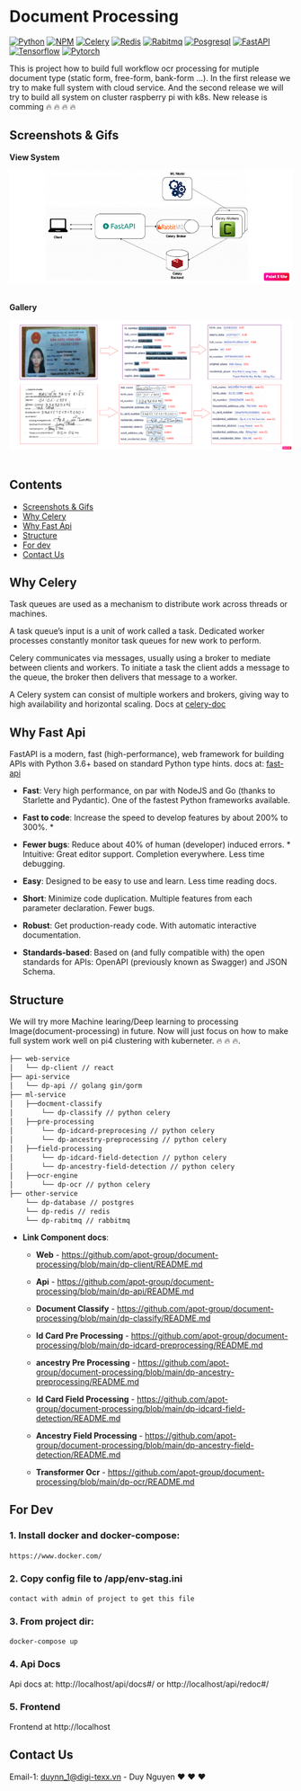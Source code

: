 # Document Processing
[![Python](https://img.shields.io/badge/python-3.9.5-green)](https://www.python.org/downloads/release/python-395/)
[![NPM](https://img.shields.io/badge/npm-1.0.1-green)](https://www.npmjs.com/package/package/v/1.0.1)
[![Celery](https://img.shields.io/badge/celery-5.1.2-orange)](https://docs.celeryproject.org/en/stable/getting-started/introduction.html)
[![Redis](https://img.shields.io/badge/redis-6.2.6-orange)](https://redis.io/)
[![Rabitmq](https://img.shields.io/badge/rabbitmq-3.9.11-pink)](https://www.rabbitmq.com/)
[![Posgresql](https://img.shields.io/badge/postgres-14.1-brown)](https://www.postgresql.org/)
[![FastAPI](https://img.shields.io/badge/fastapi-0.63-lightgrey)](https://fastapi.tiangolo.com/)
[![Tensorflow](https://img.shields.io/badge/tensorflow-3.7-yellowgreen)](https://analyticsindiamag.com/tensorflow-2-7-0-released-all-major-updates-features/)
[![Pytorch](https://img.shields.io/badge/pytorch-1.10-blue)](https://pytorch.org/blog/pytorch-1.10-released/)

This is project how to build full workflow ocr processing for mutiple document type (static form, free-form, bank-form ...). In the first release we try to make full system with cloud service. And the second release we will try to build all system on cluster raspberry pi with k8s. New release is comming :fire: :fire: :fire: :fire:

## Screenshots & Gifs

**View System**

<div>
    <kbd>
        <img title="View System" src="https://github.com/apot-group/document-processing/blob/main/o-statics/images/server.png?raw=true" />
    </kbd>
    <br/>
</div>
<br>

**Gallery**
<div>
    <kbd>
        <img title="View System" src="https://github.com/apot-group/document-processing/blob/main/o-statics/images/demo.png?raw=true" />
    </kbd>
    <br/>
</div>
<br>

## Contents
- [Screenshots & Gifs](#screenshots--gifs)
- [Why Celery](#why-celery)
- [Why Fast Api](#why-fast-api)
- [Structure](#structure)
- [For dev](#for-dev)
- [Contact Us](#contact-us)

## Why Celery
Task queues are used as a mechanism to distribute work across threads or machines.

A task queue’s input is a unit of work called a task. Dedicated worker processes constantly monitor task queues for new work to perform.

Celery communicates via messages, usually using a broker to mediate between clients and workers. To initiate a task the client adds a message to the queue, the broker then delivers that message to a worker.

A Celery system can consist of multiple workers and brokers, giving way to high availability and horizontal scaling. Docs at  [celery-doc](https://docs.celeryproject.org/en/stable/getting-started/introduction.html)

## Why Fast Api
FastAPI is a modern, fast (high-performance), web framework for building APIs with Python 3.6+ based on standard Python type hints. docs at: [fast-api](https://github.com/tiangolo/fastapi)

- **Fast**: Very high performance, on par with NodeJS and Go (thanks to Starlette and Pydantic). One of the fastest Python frameworks available.

- **Fast to code**: Increase the speed to develop features by about 200% to 300%. *

- **Fewer bugs**: Reduce about 40% of human (developer) induced errors. *
Intuitive: Great editor support. Completion everywhere. Less time debugging.
- **Easy**: Designed to be easy to use and learn. Less time reading docs.
- **Short**: Minimize code duplication. Multiple features from each parameter declaration. Fewer bugs.
- **Robust**: Get production-ready code. With automatic interactive documentation.
- **Standards-based**: Based on (and fully compatible with) the open standards for APIs: OpenAPI (previously known as Swagger) and JSON Schema.


## Structure
We will try more Machine learing/Deep learning to processing Image(document-processing) in future. Now will just focus on how to make full system work well on pi4 clustering with kuberneter. :fire: :fire: :fire:.
```
├── web-service
│   └── dp-client // react
├── api-service
│   └── dp-api // golang gin/gorm
├── ml-service
│   ├──docment-classify 
│       └── dp-classify // python celery
│   ├──pre-processing 
│       └── dp-idcard-preprocesing // python celery
│       └── dp-ancestry-preprocessing // python celery
│   ├──field-processing 
│       └── dp-idcard-field-detection // python celery
│       └── dp-ancestry-field-detection // python celery
│   ├──ocr-engine 
│       └── dp-ocr // python celery
├── other-service
    └── dp-database // postgres
    └── dp-redis // redis
    └── dp-rabitmq // rabbitmq
```
- **Link Component docs**:

    - **Web** -  https://github.com/apot-group/document-processing/blob/main/dp-client/README.md

    - **Api** -  https://github.com/apot-group/document-processing/blob/main/dp-api/README.md

    - **Document Classify** - https://github.com/apot-group/document-processing/blob/main/dp-classify/README.md
    
    - **Id Card Pre Processing** - https://github.com/apot-group/document-processing/blob/main/dp-idcard-preprocessing/README.md
    
    - **ancestry Pre Processing** - https://github.com/apot-group/document-processing/blob/main/dp-ancestry-preprocessing/README.md
    
    - **Id Card Field Processing** - https://github.com/apot-group/document-processing/blob/main/dp-idcard-field-detection/README.md
    
    - **Ancestry Field Processing** - https://github.com/apot-group/document-processing/blob/main/dp-ancestry-field-detection/README.md
        
    - **Transformer Ocr** - https://github.com/apot-group/document-processing/blob/main/dp-ocr/README.md


## For Dev

### 1. Install docker and docker-compose:

`https://www.docker.com/`

### 2. Copy config file to /app/env-stag.ini
`contact with admin of project to get this file` 

### 3. From project dir:

`docker-compose up`

### 4. Api Docs

Api docs at: http://localhost/api/docs#/ or http://localhost/api/redoc#/

### 5. Frontend

Frontend at http://localhost


## Contact Us

Email-1: duynn_1@digi-texx.vn - Duy Nguyen :heart: :heart: :heart: 